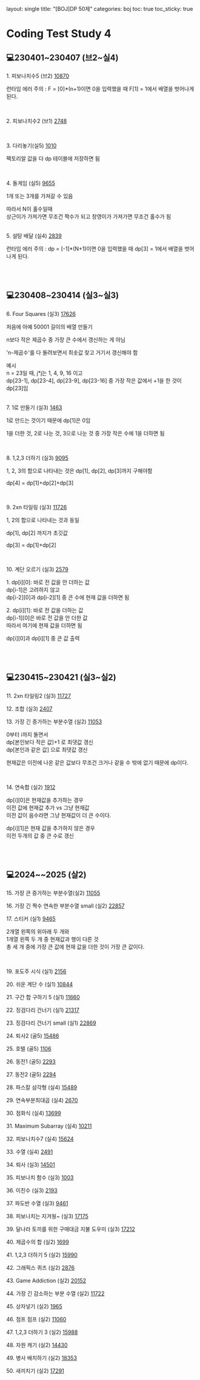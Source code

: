 <br>
layout: single
title: "[BOJ]DP 50제"
categories: boj
toc: true
toc_sticky: true
<br>

# Coding Test Study 4

## 💻230401~230407 (브2~실4)

1\. 피보나치수5 (브2)
[10870](https://www.acmicpc.net/problem/10870)

<div class="blue-box">
  <p>런타임 에러 주의 : F = [0]*(n+1)이면 0을 입력했을 때 F[1] = 1에서 배열을 벗어나게 된다.</p>
</div>

<script src="https://gist.github.com/chlwlstlf/3c12cd556d23429358df3101030008bd.js"></script>

<br>

2\. 피보나치수2 (브1)
[2748](https://www.acmicpc.net/problem/2748)

<script src="https://gist.github.com/chlwlstlf/f59a84dd26fa6b92313e215fd2c84b76.js"></script>

<br>

3\. 다리놓기(실5)
[1010](https://www.acmicpc.net/problem/1010)

<div class="blue-box">
  <p>팩토리알 값을 다 dp 테이블에 저장하면 됨</p>
</div>

<script src="https://gist.github.com/chlwlstlf/8b2e383a30f0acf0defc2d746fa37846.js"></script>

<br>

4\. 돌게임 (실5)
[9655](https://www.acmicpc.net/problem/9655)

<div class="blue-box">
  <p>1개 또는 3개를 가져갈 수 있음</p>
	<div>따라서 N이 홀수일때</div>
	<div>상근이가 가져가면 무조건 짝수가 되고 창영이가 가져가면 무조건 홀수가 됨</div>
</div>

<script src="https://gist.github.com/chlwlstlf/e400a9cf98e5ef1a6001cf60b7d3982e.js"></script>

<br>

5\. 설탕 배달 (실4)
[2839](https://www.acmicpc.net/problem/2839)

<div class="blue-box">
  <p>런타임 에러 주의 : dp = [-1]*(N+1)이면 0을 입력했을 때 dp[3] = 1에서 배열을 벗어나게 된다.</p>
</div>

<script src="https://gist.github.com/chlwlstlf/08a276aa56c93c09afb7e80623b7b069.js"></script>

<br>
<br>

## 💻230408~230414 (실3~실3)

6\. Four Squares (실3)
[17626](https://www.acmicpc.net/problem/17626)

<div class="blue-box">
  <p>처음에 아예 50001 길이의 배열 만들기</p>
  <p>n보다 작은 제곱수 중 가장 큰 수에서 갱신하는 게 아님</p>
  <p>'n-제곱수'를 다 돌려보면서 최솟값 찾고 거기서 갱신해야 함</p>
  <div>예시</div>
  <div>n = 23일 때, j*j는 1, 4, 9, 16 이고</div>
  <div>dp[23-1], dp[23-4], dp[23-9], dp[23-16] 중 가장 작은 값에서 +1을 한 것이 dp[23]임</div>
</div>

<script src="https://gist.github.com/chlwlstlf/e075a71a20c5bfa0709e3e320f28f48a.js"></script>

<br>

7\. 1로 만들기 (실3)
[1463](https://www.acmicpc.net/problem/1463)

<div class="blue-box">
  <p>1로 만드는 것이기 때문에 dp[1]은 0임</p>
  <p>1을 더한 것, 2로 나눈 것, 3으로 나눈 것 중 가장 작은 수에 1을 더하면 됨</p>
</div>

<script src="https://gist.github.com/chlwlstlf/98e2e0285a7dfb76de89e6a9d5152d98.js"></script>

<br>

8\. 1,2,3 더하기 (실3)
[9095](https://www.acmicpc.net/problem/9095)

<div class="blue-box">
  <p>1, 2, 3의 합으로 나타내는 것은 dp[1], dp[2], dp[3]까지 구해야함</p>
  <p>dp[4] = dp[1]+dp[2]+dp[3]</p>
</div>

<script src="https://gist.github.com/chlwlstlf/f9c7821404806b5b5b5af3af19a4f3e8.js"></script>

<br>

9\. 2xn 타일링 (실3)
[11726](https://www.acmicpc.net/problem/11726)

<div class="blue-box">
  <p>1, 2의 합으로 나타내는 것과 동일</p>
  <p>dp[1], dp[2] 까지가 초깃값</p>
  <p>dp[3] = dp[1]+dp[2]</p>
</div>

<script src="https://gist.github.com/chlwlstlf/07c400bcbcb8f463c1b790a2cb74df99.js"></script>

<br>

10\. 계단 오르기 (실3)
[2579](https://www.acmicpc.net/problem/2579)

<div class="blue-box">
  <p>
    <div>1. dp[i][0]: 바로 전 값을 안 더하는 값</div>
    <div>dp[i-1]은 고려하지 않고</div>
    <div>dp[i-2][0]과 dp[i-2][1] 중 큰 수에 현재 값을 더하면 됨</div> 
  </p>

  <p>
    <div>2. dp[i][1]: 바로 전 값을 더하는 값</div>
    <div>dp[i-1][0]은 바로 전 값을 안 더한 값</div>
    <div>따라서 여기에 현재 값을 더하면 됨</div> 
  </p>

  <p>dp[i][0]과 dp[i][1] 중 큰 값 출력</p>
</div>

<script src="https://gist.github.com/chlwlstlf/95e51cd0b0c52828d2dee7c682fb232c.js"></script>

<br>
<br>

## 💻230415~230421 (실3~실2)

11\. 2xn 타일링2 (실3)
[11727](https://www.acmicpc.net/problem/11727)

12\. 조합 (실3)
[2407](https://www.acmicpc.net/problem/2407)

13\. 가장 긴 증가하는 부분수열 (실2)
[11053](https://www.acmicpc.net/problem/11053)

<div class="blue-box">
  <div>0부터 i까지 돌면서</div>
  <div>dp[본인보다 작은 값]+1 로 최댓값 갱신</div>
  <div>dp[본인과 같은 값] 으로 최댓값 갱신</div>
  <p>현재값은 이전에 나온 같은 값보다 무조건 크거나 같을 수 밖에 없기 때문에 dp이다.</p>
</div>

<script src="https://gist.github.com/chlwlstlf/2c1a43a70f24cacae29651d6c053116e.js"></script>

<br>

14\. 연속합 (실2)
[1912](https://www.acmicpc.net/problem/1912)

<div class="blue-box">
  <p>
    <div>dp[i][0]은 현재값을 추가하는 경우</div>
    <div>이전 값에 현재값 추가 vs 그냥 현재값</div>
    <div>이전 값이 음수라면 그냥 현재값이 더 큰 수이다.</div>
  </p>
  <p>
    <div>dp[i][1]은 현재 값을 추가하지 않은 경우</div>
    <div>이전 두개의 값 중 큰 수로 갱신</div>
  </p>
</div>

<script src="https://gist.github.com/chlwlstlf/7e414bb0e488bb522f88ff8e24bde0aa.js"></script>

<br>
<br>

## 💻2024~~2025 (살2)

15\. 가장 큰 증가하는 부분수열(실2)
[11055](https://www.acmicpc.net/problem/11055)

16\. 가장 긴 짝수 연속한 부분수열 small (실2)
[22857](https://www.acmicpc.net/problem/22857)

17\. 스티커 (실1)
[9465](https://www.acmicpc.net/problem/9465)

<div class="blue-box">
  <p>
    <div>2개열 왼쪽의 위아래 두 개와</div>
    <div>1개열 왼쪽 두 개 중 현재값과 행이 다른 것</div>
    <div>총 세 개 중에 가장 큰 값에 현재 값을 더한 것이 가장 큰 값이다.</div>
  </p>
</div>

<script src="https://gist.github.com/chlwlstlf/668533b70fba277d4212c6e1f409afbe.js"></script>

<br>

19\. 포도주 시식 (실1)
[2156](https://www.acmicpc.net/problem/2156)

20\. 쉬운 계단 수 (실1)
[10844](https://www.acmicpc.net/problem/10844)

21\. 구간 합 구하기 5 (실1)
[11660](https://www.acmicpc.net/problem/11660)

22\. 징검다리 건너기 (실1)
[21317](https://www.acmicpc.net/problem/21317)

23\. 징검다리 건너기 small (실1)
[22869](https://www.acmicpc.net/problem/22869)

24\. 퇴사2 (골5)
[15486](https://www.acmicpc.net/problem/15486)

25\. 호텔 (골5)
[1106](https://www.acmicpc.net/problem/1106)

26\. 동전1 (골5)
[2293](https://www.acmicpc.net/problem/2293)

27\. 동전2 (골5)
[2294](https://www.acmicpc.net/problem/2294)

28\. 파스칼 삼각형 (실4)
[15489](https://www.acmicpc.net/problem/15489)

29\. 연속부분최대곱 (실4)
[2670](https://www.acmicpc.net/problem/2670)

30\. 점화식 (실4)
[13699](https://www.acmicpc.net/problem/13699)

31\. Maximum Subarray (실4)
[10211](https://www.acmicpc.net/problem/10211)

32\. 피보나치수7 (실4)
[15624](https://www.acmicpc.net/problem/15624)

33\. 수열 (실4)
[2491](https://www.acmicpc.net/problem/2491)

34\. 퇴사 (실3)
[14501](https://www.acmicpc.net/problem/14501)

35\. 피보나치 함수 (실3)
[1003](https://www.acmicpc.net/problem/1003)

36\. 이친수 (실3)
[2193](https://www.acmicpc.net/problem/2193)

37\. 파도반 수열 (실3)
[9461](https://www.acmicpc.net/problem/9461)

38\. 피보나치는 지겨웡~ (실3)
[17175](https://www.acmicpc.net/problem/17175)

39\. 달나라 토끼를 위한 구매대금 지불 도우미 (실3)
[17212](https://www.acmicpc.net/problem/17212)

40\. 제곱수의 합 (실2)
[1699](https://www.acmicpc.net/problem/1699)

41\. 1,2,3 더하기 5 (실2)
[15990](https://www.acmicpc.net/problem/15990)

42\. 그래픽스 퀴즈 (실2)
[2876](https://www.acmicpc.net/problem/2876)

43\. Game Addiction (실2)
[20152](https://www.acmicpc.net/problem/20152)

44\. 가장 긴 감소하는 부분 수열 (실2)
[11722](https://www.acmicpc.net/problem/11722)

45\. 상자넣기 (실2)
[1965](https://www.acmicpc.net/problem/1965)

46\. 점프 점프 (실2)
[11060](https://www.acmicpc.net/problem/11060)

47\. 1,2,3 더하기 3 (실2)
[15988](https://www.acmicpc.net/problem/15988)

48\. 자원 캐기 (실2)
[14430](https://www.acmicpc.net/problem/14430)

49\. 병사 배치하기 (실2)
[18353](https://www.acmicpc.net/problem/18353)

50\. 새끼치기 (실2)
[17291](https://www.acmicpc.net/problem/17291)
